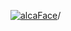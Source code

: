 [![alcaFace](https://camo.githubusercontent.com/2ee094c4af74cb0ec2e19388fccfb809837623e3/68747470733a2f2f7374617469632d63646e2e6a74766e772e6e65742f656d6f7469636f6e732f76312f3332383632362f312e30)](https://twitch.tv/Alca)/

<!--
# My "Popular" CodePens

<table>
	<tr>
		<th></th>
		<th>Title</th>
		<th>Last updated</th>
	</tr>
	<tr>
		<td><a href="https://codepen.io/Alca/pen/WNJaRZx" rel="nofollow"><img src="https://codepen.io/alca/pen/WNJaRZx/image/default.png" width="100" height="56.25"></a></td>
		<td><a href="https://codepen.io/Alca/pen/WNJaRZx" rel="nofollow">A Pen by Jacob Foster</a></td>
		<td>Oct 8, 2022</td>
	</tr>
	<tr>
		<td><a href="https://codepen.io/Alca/pen/WNJKPgQ" rel="nofollow"><img src="https://codepen.io/alca/pen/WNJKPgQ/image/default.png" width="100" height="56.25"></a></td>
		<td><a href="https://codepen.io/Alca/pen/WNJKPgQ" rel="nofollow">A Pen by Jacob Foster</a></td>
		<td>Oct 6, 2022</td>
	</tr>
	<tr>
		<td><a href="https://codepen.io/Alca/pen/GRdBZWe" rel="nofollow"><img src="https://codepen.io/alca/pen/GRdBZWe/image/default.png" width="100" height="56.25"></a></td>
		<td><a href="https://codepen.io/Alca/pen/GRdBZWe" rel="nofollow">A Pen by Jacob Foster</a></td>
		<td>Oct 6, 2022</td>
	</tr>
	<tr>
		<td><a href="https://codepen.io/Alca/pen/vYjjbqO" rel="nofollow"><img src="https://codepen.io/alca/pen/vYjjbqO/image/default.png" width="100" height="56.25"></a></td>
		<td><a href="https://codepen.io/Alca/pen/vYjjbqO" rel="nofollow">A Pen by Jacob Foster</a></td>
		<td>Oct 6, 2022</td>
	</tr>
	<tr>
		<td><a href="https://codepen.io/Alca/pen/oNddvYV" rel="nofollow"><img src="https://codepen.io/alca/pen/oNddvYV/image/default.png" width="100" height="56.25"></a></td>
		<td><a href="https://codepen.io/Alca/pen/oNddvYV" rel="nofollow">Simple Cube Example</a></td>
		<td>Oct 4, 2022</td>
	</tr>
	<tr>
		<td><a href="https://codepen.io/Alca/pen/BaxJbbg" rel="nofollow"><img src="https://codepen.io/alca/pen/BaxJbbg/image/default.png" width="100" height="56.25"></a></td>
		<td><a href="https://codepen.io/Alca/pen/BaxJbbg" rel="nofollow">A Pen by Jacob Foster</a></td>
		<td>Sep 28, 2022</td>
	</tr>
	<tr>
		<td><a href="https://codepen.io/Alca/pen/YzLYxWM" rel="nofollow"><img src="https://codepen.io/alca/pen/YzLYxWM/image/default.png" width="100" height="56.25"></a></td>
		<td><a href="https://codepen.io/Alca/pen/YzLYxWM" rel="nofollow">A Pen by Jacob Foster</a></td>
		<td>Sep 27, 2022</td>
	</tr>
	<tr>
		<td><a href="https://codepen.io/Alca/pen/xxjpqYm" rel="nofollow"><img src="https://codepen.io/alca/pen/xxjpqYm/image/default.png" width="100" height="56.25"></a></td>
		<td><a href="https://codepen.io/Alca/pen/xxjpqYm" rel="nofollow">A Pen by Jacob Foster</a></td>
		<td>Sep 27, 2022</td>
	</tr>
	<tr>
		<td><a href="https://codepen.io/Alca/pen/gOzoMqJ" rel="nofollow"><img src="https://codepen.io/alca/pen/gOzoMqJ/image/default.png" width="100" height="56.25"></a></td>
		<td><a href="https://codepen.io/Alca/pen/gOzoMqJ" rel="nofollow">A Pen by Jacob Foster</a></td>
		<td>Sep 27, 2022</td>
	</tr>
	<tr>
		<td><a href="https://codepen.io/Alca/pen/BaxwGJy" rel="nofollow"><img src="https://codepen.io/alca/pen/BaxwGJy/image/default.png" width="100" height="56.25"></a></td>
		<td><a href="https://codepen.io/Alca/pen/BaxwGJy" rel="nofollow">A Pen by Jacob Foster</a></td>
		<td>Sep 24, 2022</td>
	</tr>
</table>

---

###### Last updated: Wed, 12 Oct 2022 05:19:36 GMT
-->
